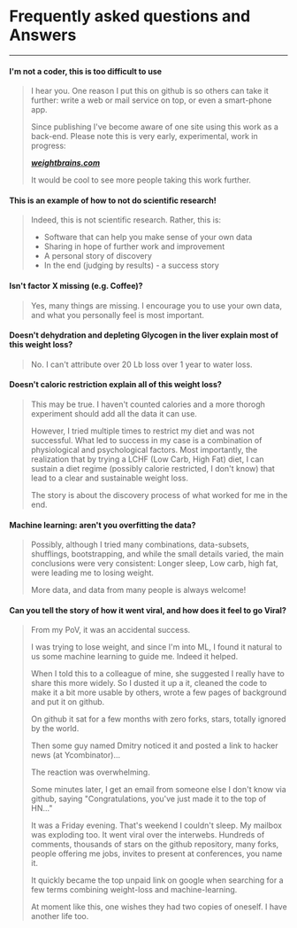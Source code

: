 # Frequently asked questions and Answers

------------------

#### I'm not a coder, this is too difficult to use

> I hear you. One reason I put this on github is so others can take it further: write a web or mail service on top, or even a smart-phone app.
>
> Since publishing I've become aware of one site using this work as a back-end. Please note this is very early, experimental, work in progress:
>
>    ***[weightbrains.com](http://weightbrains.com)***
>
> It would be cool to see more people taking this work further.
>


#### This is an example of how to not do scientific research!

> Indeed, this is not scientific research.   Rather, this is:
>
>   - Software that can help you make sense of your own data
>   - Sharing in hope of further work and improvement
>   - A personal story of discovery
>   - In the end (judging by results) - a success story
>


#### Isn't factor X missing (e.g. Coffee)?

> Yes, many things are missing.  I encourage you to use your own data, and what you personally feel is most important.


#### Doesn't dehydration and depleting Glycogen in the liver explain most of this weight loss?

> No.  I can't attribute over 20 Lb loss over 1 year to water loss.

#### Doesn't caloric restriction explain all of this weight loss?

> This may be true.  I haven't counted calories and a more thorogh experiment should add all the data it can use.
>
> However, I tried multiple times to restrict my diet and was not successful.  What led to success in my case is a combination of physiological and psychological factors. Most importantly, the realization that by trying a LCHF (Low Carb, High Fat) diet, I can sustain a diet regime (possibly calorie restricted, I don't know) that lead to a clear and sustainable weight loss.
>
> The story is about the discovery process of what worked for me in the end.

#### Machine learning: aren't you overfitting the data?

> Possibly, although I tried many combinations, data-subsets, shufflings, bootstrapping, and while the small details varied, the main conclusions were very consistent: Longer sleep, Low carb, high fat, were leading me to losing weight.
>
> More data, and data from many people is always welcome!
>

#### Can you tell the story of how it went viral, and how does it feel to go Viral?

>
> From my PoV, it was an accidental success.
>
> I was trying to lose weight, and since I'm into ML, I found it natural to us some machine learning to guide me. Indeed it helped.
>
> When I told this to a colleague of mine, she suggested I really have to share this more widely. So I dusted it up a it, cleaned the code to make it a bit more usable by others, wrote a few pages of background and put it on github.
>
> On github it sat for a few months with zero forks, stars, totally ignored by the world.
>
> Then some guy named Dmitry noticed it and posted a link to hacker news (at Ycombinator)...
>
> The reaction was overwhelming.
>
> Some minutes later, I get an email from someone else I don't know via github, saying "Congratulations, you've just made it to the top of HN..."
>
> It was a Friday evening. That's weekend I couldn't sleep. My mailbox was exploding too. It went viral over the interwebs. Hundreds of comments, thousands of stars on the github repository, many forks, people offering me jobs, invites to present at conferences, you name it.
>
>  It quickly became the top unpaid link on google when searching for a few terms combining weight-loss and machine-learning.
>
> At moment like this, one wishes they had two copies of oneself. I have another life too.
>

